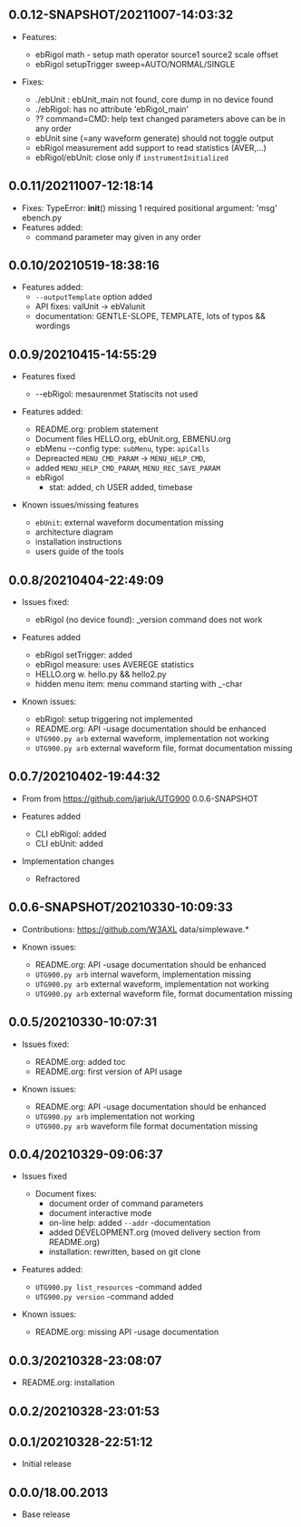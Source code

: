 ## 0.0.12-SNAPSHOT/20211007-14:03:32

- Features:
  - ebRigol math - setup math operator source1 source2 scale offset
  - ebRigol setupTrigger sweep=AUTO/NORMAL/SINGLE

- Fixes:
  - ./ebUnit : ebUnit_main not found, core dump in no device found
  - ./ebRigol: has no attribute 'ebRigol_main'
  - ?? command=CMD: help text changed parameters above can be in any order
  - ebUnit sine (=any waveform generate) should not toggle output
  - ebRigol measurement add support to read statistics (AVER,...)
  - ebRigol/ebUnit: close only if `instrumentInitialized`

## 0.0.11/20211007-12:18:14

- Fixes: TypeError: __init__() missing 1 required positional argument: 'msg' ebench.py
- Features added:
  - command parameter may given in any order


## 0.0.10/20210519-18:38:16

- Features added:
  - `--outputTemplate` option added
  - API fixes: valUnit -> ebValunit
  - documentation: GENTLE-SLOPE, TEMPLATE, lots of typos && wordings

## 0.0.9/20210415-14:55:29


- Features fixed
  - --ebRigol: mesaurenmet Statiscits not used
  
- Features added:
  - README.org: problem statement
  - Document files HELLO.org, ebUnit.org, EBMENU.org
  - ebMenu --config type: `subMenu`, type: `apiCalls`
  - Depreacted `MENU_CMD_PARAM` -> `MENU_HELP_CMD`, 
  - added `MENU_HELP_CMD_PARAM`, `MENU_REC_SAVE_PARAM`
  - ebRigol 
    - stat: added, ch USER added, timebase

- Known issues/missing features
  - `ebUnit`: external waveform documentation missing
  - architecture diagram
  - installation instructions
  - users guide of the tools

## 0.0.8/20210404-22:49:09


- Issues fixed:
  - ebRigol (no device found): _version command does not work


- Features added
  - ebRigol setTrigger: added
  - ebRigol measure: uses AVEREGE  statistics
  - HELLO.org w. hello.py && hello2.py
  - hidden menu item: menu command starting with _-char

- Known issues:
  - ebRigol: setup triggering not implemented
  - README.org: API -usage documentation should be enhanced
  - `UTG900.py arb` external waveform, implementation not working
  - `UTG900.py arb` external waveform file, format documentation missing


## 0.0.7/20210402-19:44:32

- From from https://github.com/jarjuk/UTG900 0.0.6-SNAPSHOT

- Features added
  - CLI ebRigol: added
  - CLI ebUnit: added

- Implementation changes
  - Refractored

## 0.0.6-SNAPSHOT/20210330-10:09:33

- Contributions: https://github.com/W3AXL data/simplewave.*

- Known issues:
  - README.org: API -usage documentation should be enhanced
  - `UTG900.py arb` internal waveform, implementation missing
  - `UTG900.py arb` external waveform, implementation not working
  - `UTG900.py arb` external waveform file, format documentation missing

## 0.0.5/20210330-10:07:31

- Issues fixed:
  - README.org: added toc
  - README.org: first version of API usage

- Known issues:
  - README.org: API -usage documentation should be enhanced
  - `UTG900.py arb` implementation not working
  - `UTG900.py arb` waveform file format documentation missing

## 0.0.4/20210329-09:06:37

- Issues fixed
  - Document fixes: 
    - document order of command parameters
    - document interactive mode
    - on-line help: added `--addr` -documentation
    - added DEVELOPMENT.org (moved delivery section from README.org)
    - installation: rewritten, based on git clone

- Features added:
  - `UTG900.py list_resources` -command added
  - `UTG900.py version`  -command added

- Known issues:
  - README.org: missing API -usage documentation

  

## 0.0.3/20210328-23:08:07

- README.org: installation

## 0.0.2/20210328-23:01:53



## 0.0.1/20210328-22:51:12

* Initial release

## 0.0.0/18.00.2013

* Base release

